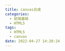 ```yaml
---
title: canvas合成
categories:
  - 前端基础
  - HTML5
tags:
  - HTML5
  - canvas
date: 2022-04-27 14:20:24
---
```

